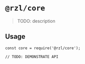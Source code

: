 # `@rzl/core`

> TODO: description

## Usage

```
const core = require('@rzl/core');

// TODO: DEMONSTRATE API
```
